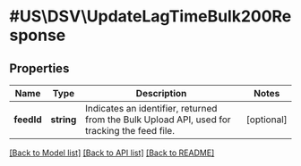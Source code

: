 # #US\DSV\UpdateLagTimeBulk200Response

## Properties

Name | Type | Description | Notes
------------ | ------------- | ------------- | -------------
**feedId** | **string** | Indicates an identifier, returned from the Bulk Upload API, used for tracking the feed file. | [optional]


[[Back to Model list]](../) [[Back to API list]](../../Api/US/DSV) [[Back to README]](../../README.md)

